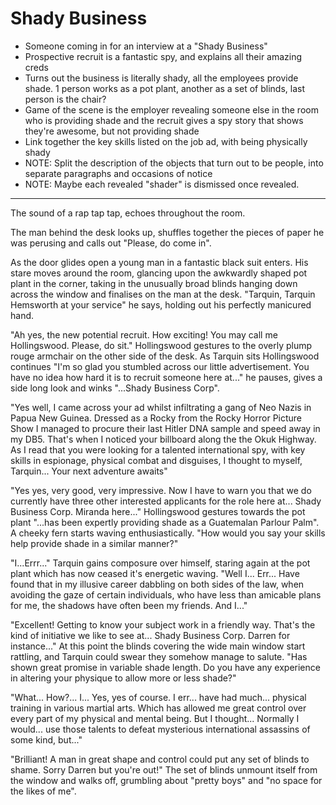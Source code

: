 # Shady Business

- Someone coming in for an interview at a "Shady Business"
- Prospective recruit is a fantastic spy, and explains all their amazing creds
- Turns out the business is literally shady, all the employees provide shade. 1 person works as a pot plant, another as a set of blinds, last person is the chair?
- Game of the scene is the employer revealing someone else in the room who is providing shade and the recruit gives a spy story that shows they're awesome, but not providing shade
- Link together the key skills listed on the job ad, with being physically shady
- NOTE: Split the description of the objects that turn out to be people, into separate paragraphs and occasions of notice
- NOTE: Maybe each revealed "shader" is dismissed once revealed.

---

The sound of a rap tap tap, echoes throughout the room.

The man behind the desk looks up, shuffles together the pieces of paper he was perusing and calls out "Please, do come in".

As the door glides open a young man in a fantastic black suit enters. His stare moves around the room, glancing upon the awkwardly shaped pot plant in the corner, taking in the unusually broad blinds hanging down across the window and finalises on the man at the desk. "Tarquin, Tarquin Hemsworth at your service" he says, holding out his perfectly manicured hand.

"Ah yes, the new potential recruit. How exciting! You may call me Hollingswood. Please, do sit." Hollingswood gestures to the overly plump rouge armchair on the other side of the desk. As Tarquin sits Hollingswood continues "I'm so glad you stumbled across our little advertisement. You have no idea how hard it is to recruit someone here at..." he pauses, gives a side long look and winks "...Shady Business Corp".

"Yes well, I came across your ad whilst infiltrating a gang of Neo Nazis in Papua New Guinea. Dressed as a Rocky from the Rocky Horror Picture Show I managed to procure their last Hitler DNA sample and speed away in my DB5. That's when I noticed your billboard along the the Okuk Highway. As I read that you were looking for a talented international spy, with key skills in espionage, physical combat and disguises, I thought to myself, Tarquin... Your next adventure awaits"

"Yes yes, very good, very impressive. Now I have to warn you that we do currently have three other interested applicants for the role here at... Shady Business Corp. Miranda here..." Hollingswood gestures towards the pot plant "...has been expertly providing shade as a Guatemalan Parlour Palm". A cheeky fern starts waving enthusiastically. "How would you say your skills help provide shade in a similar manner?"

"I...Errr..." Tarquin gains composure over himself, staring again at the pot plant which has now ceased it's energetic waving. "Well I... Err... Have found that in my illusive career dabbling on both sides of the law, when avoiding the gaze of certain individuals, who have less than amicable plans for me, the shadows have often been my friends. And I..."

"Excellent! Getting to know your subject work in a friendly way. That's the kind of initiative we like to see at... Shady Business Corp. Darren for instance..." At this point the blinds covering the wide main window start rattling, and Tarquin could swear they somehow manage to salute. "Has shown great promise in variable shade length. Do you have any experience in altering your physique to allow more or less shade?"

"What... How?... I... Yes, yes of course. I err... have had much... physical training in various martial arts. Which has allowed me great control over every part of my physical and mental being. But I thought... Normally I would... use those talents to defeat mysterious international assassins of some kind, but..."

"Brilliant! A man in great shape and control could put any set of blinds to shame. Sorry Darren but you're out!" The set of blinds unmount itself from the window and walks off, grumbling about "pretty boys" and "no space for the likes of me".
